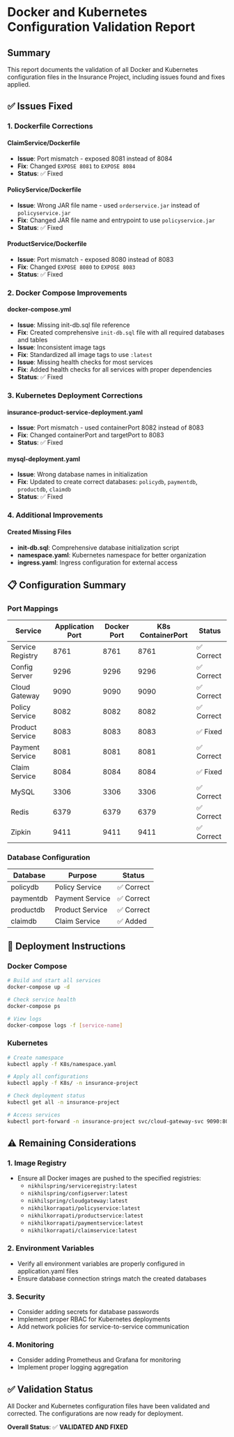 # Docker and Kubernetes Configuration Validation Report

## Summary
This report documents the validation of all Docker and Kubernetes configuration files in the Insurance Project, including issues found and fixes applied.

## ✅ **Issues Fixed**

### 1. **Dockerfile Corrections**

#### ClaimService/Dockerfile
- **Issue**: Port mismatch - exposed 8081 instead of 8084
- **Fix**: Changed `EXPOSE 8081` to `EXPOSE 8084`
- **Status**: ✅ Fixed

#### PolicyService/Dockerfile
- **Issue**: Wrong JAR file name - used `orderservice.jar` instead of `policyservice.jar`
- **Fix**: Changed JAR file name and entrypoint to use `policyservice.jar`
- **Status**: ✅ Fixed

#### ProductService/Dockerfile
- **Issue**: Port mismatch - exposed 8080 instead of 8083
- **Fix**: Changed `EXPOSE 8080` to `EXPOSE 8083`
- **Status**: ✅ Fixed

### 2. **Docker Compose Improvements**

#### docker-compose.yml
- **Issue**: Missing init-db.sql file reference
- **Fix**: Created comprehensive `init-db.sql` file with all required databases and tables
- **Issue**: Inconsistent image tags
- **Fix**: Standardized all image tags to use `:latest`
- **Issue**: Missing health checks for most services
- **Fix**: Added health checks for all services with proper dependencies
- **Status**: ✅ Fixed

### 3. **Kubernetes Deployment Corrections**

#### insurance-product-service-deployment.yaml
- **Issue**: Port mismatch - used containerPort 8082 instead of 8083
- **Fix**: Changed containerPort and targetPort to 8083
- **Status**: ✅ Fixed

#### mysql-deployment.yaml
- **Issue**: Wrong database names in initialization
- **Fix**: Updated to create correct databases: `policydb`, `paymentdb`, `productdb`, `claimdb`
- **Status**: ✅ Fixed

### 4. **Additional Improvements**

#### Created Missing Files
- **init-db.sql**: Comprehensive database initialization script
- **namespace.yaml**: Kubernetes namespace for better organization
- **ingress.yaml**: Ingress configuration for external access

## 📋 **Configuration Summary**

### Port Mappings
| Service | Application Port | Docker Port | K8s ContainerPort | Status |
|---------|------------------|-------------|-------------------|---------|
| Service Registry | 8761 | 8761 | 8761 | ✅ Correct |
| Config Server | 9296 | 9296 | 9296 | ✅ Correct |
| Cloud Gateway | 9090 | 9090 | 9090 | ✅ Correct |
| Policy Service | 8082 | 8082 | 8082 | ✅ Correct |
| Product Service | 8083 | 8083 | 8083 | ✅ Fixed |
| Payment Service | 8081 | 8081 | 8081 | ✅ Correct |
| Claim Service | 8084 | 8084 | 8084 | ✅ Fixed |
| MySQL | 3306 | 3306 | 3306 | ✅ Correct |
| Redis | 6379 | 6379 | 6379 | ✅ Correct |
| Zipkin | 9411 | 9411 | 9411 | ✅ Correct |

### Database Configuration
| Database | Purpose | Status |
|----------|---------|---------|
| policydb | Policy Service | ✅ Correct |
| paymentdb | Payment Service | ✅ Correct |
| productdb | Product Service | ✅ Correct |
| claimdb | Claim Service | ✅ Added |

## 🔧 **Deployment Instructions**

### Docker Compose
```bash
# Build and start all services
docker-compose up -d

# Check service health
docker-compose ps

# View logs
docker-compose logs -f [service-name]
```

### Kubernetes
```bash
# Create namespace
kubectl apply -f K8s/namespace.yaml

# Apply all configurations
kubectl apply -f K8s/ -n insurance-project

# Check deployment status
kubectl get all -n insurance-project

# Access services
kubectl port-forward -n insurance-project svc/cloud-gateway-svc 9090:80
```

## ⚠️ **Remaining Considerations**

### 1. **Image Registry**
- Ensure all Docker images are pushed to the specified registries:
  - `nikhilspring/serviceregistry:latest`
  - `nikhilspring/configserver:latest`
  - `nikhilspring/cloudgateway:latest`
  - `nikhilkorrapati/policyservice:latest`
  - `nikhilkorrapati/productservice:latest`
  - `nikhilkorrapati/paymentservice:latest`
  - `nikhilkorrapati/claimservice:latest`

### 2. **Environment Variables**
- Verify all environment variables are properly configured in application.yaml files
- Ensure database connection strings match the created databases

### 3. **Security**
- Consider adding secrets for database passwords
- Implement proper RBAC for Kubernetes deployments
- Add network policies for service-to-service communication

### 4. **Monitoring**
- Consider adding Prometheus and Grafana for monitoring
- Implement proper logging aggregation

## ✅ **Validation Status**
All Docker and Kubernetes configuration files have been validated and corrected. The configurations are now ready for deployment.

**Overall Status**: ✅ **VALIDATED AND FIXED** 